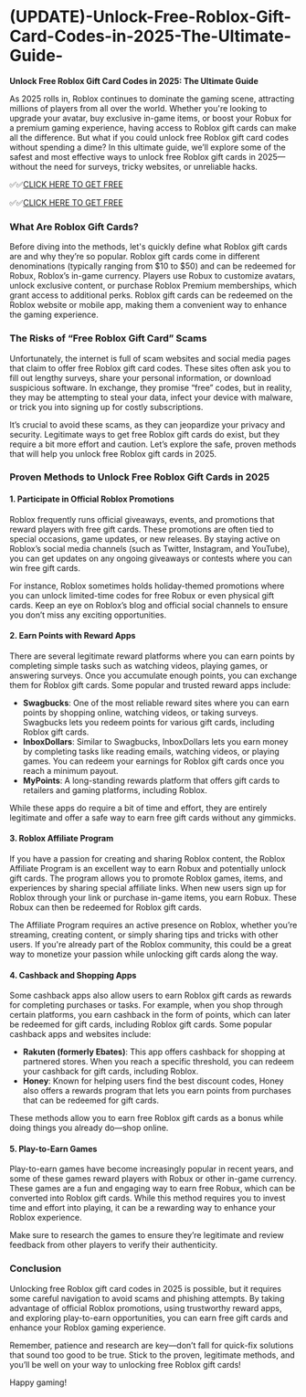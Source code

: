 # (UPDATE)-Unlock-Free-Roblox-Gift-Card-Codes-in-2025-The-Ultimate-Guide-

**Unlock Free Roblox Gift Card Codes in 2025: The Ultimate Guide**

As 2025 rolls in, Roblox continues to dominate the gaming scene, attracting millions of players from all over the world. Whether you're looking to upgrade your avatar, buy exclusive in-game items, or boost your Robux for a premium gaming experience, having access to Roblox gift cards can make all the difference. But what if you could unlock free Roblox gift card codes without spending a dime? In this ultimate guide, we’ll explore some of the safest and most effective ways to unlock free Roblox gift cards in 2025—without the need for surveys, tricky websites, or unreliable hacks.

✅✅[CLICK HERE TO GET FREE](https://tinyurl.com/f5a9kmyc)

✅✅[CLICK HERE TO GET FREE](https://tinyurl.com/f5a9kmyc)

### What Are Roblox Gift Cards?

Before diving into the methods, let's quickly define what Roblox gift cards are and why they’re so popular. Roblox gift cards come in different denominations (typically ranging from $10 to $50) and can be redeemed for Robux, Roblox’s in-game currency. Players use Robux to customize avatars, unlock exclusive content, or purchase Roblox Premium memberships, which grant access to additional perks. Roblox gift cards can be redeemed on the Roblox website or mobile app, making them a convenient way to enhance the gaming experience.

### The Risks of “Free Roblox Gift Card” Scams

Unfortunately, the internet is full of scam websites and social media pages that claim to offer free Roblox gift card codes. These sites often ask you to fill out lengthy surveys, share your personal information, or download suspicious software. In exchange, they promise “free” codes, but in reality, they may be attempting to steal your data, infect your device with malware, or trick you into signing up for costly subscriptions. 

It’s crucial to avoid these scams, as they can jeopardize your privacy and security. Legitimate ways to get free Roblox gift cards do exist, but they require a bit more effort and caution. Let’s explore the safe, proven methods that will help you unlock free Roblox gift cards in 2025.

### Proven Methods to Unlock Free Roblox Gift Cards in 2025

#### 1. **Participate in Official Roblox Promotions**
Roblox frequently runs official giveaways, events, and promotions that reward players with free gift cards. These promotions are often tied to special occasions, game updates, or new releases. By staying active on Roblox’s social media channels (such as Twitter, Instagram, and YouTube), you can get updates on any ongoing giveaways or contests where you can win free gift cards.

For instance, Roblox sometimes holds holiday-themed promotions where you can unlock limited-time codes for free Robux or even physical gift cards. Keep an eye on Roblox’s blog and official social channels to ensure you don’t miss any exciting opportunities.

#### 2. **Earn Points with Reward Apps**
There are several legitimate reward platforms where you can earn points by completing simple tasks such as watching videos, playing games, or answering surveys. Once you accumulate enough points, you can exchange them for Roblox gift cards. Some popular and trusted reward apps include:

- **Swagbucks**: One of the most reliable reward sites where you can earn points by shopping online, watching videos, or taking surveys. Swagbucks lets you redeem points for various gift cards, including Roblox gift cards.
- **InboxDollars**: Similar to Swagbucks, InboxDollars lets you earn money by completing tasks like reading emails, watching videos, or playing games. You can redeem your earnings for Roblox gift cards once you reach a minimum payout.
- **MyPoints**: A long-standing rewards platform that offers gift cards to retailers and gaming platforms, including Roblox.

While these apps do require a bit of time and effort, they are entirely legitimate and offer a safe way to earn free gift cards without any gimmicks.

#### 3. **Roblox Affiliate Program**
If you have a passion for creating and sharing Roblox content, the Roblox Affiliate Program is an excellent way to earn Robux and potentially unlock gift cards. The program allows you to promote Roblox games, items, and experiences by sharing special affiliate links. When new users sign up for Roblox through your link or purchase in-game items, you earn Robux. These Robux can then be redeemed for Roblox gift cards.

The Affiliate Program requires an active presence on Roblox, whether you’re streaming, creating content, or simply sharing tips and tricks with other users. If you're already part of the Roblox community, this could be a great way to monetize your passion while unlocking gift cards along the way.

#### 4. **Cashback and Shopping Apps**
Some cashback apps also allow users to earn Roblox gift cards as rewards for completing purchases or tasks. For example, when you shop through certain platforms, you earn cashback in the form of points, which can later be redeemed for gift cards, including Roblox gift cards. Some popular cashback apps and websites include:

- **Rakuten (formerly Ebates)**: This app offers cashback for shopping at partnered stores. When you reach a specific threshold, you can redeem your cashback for gift cards, including Roblox.
- **Honey**: Known for helping users find the best discount codes, Honey also offers a rewards program that lets you earn points from purchases that can be redeemed for gift cards.

These methods allow you to earn free Roblox gift cards as a bonus while doing things you already do—shop online.

#### 5. **Play-to-Earn Games**
Play-to-earn games have become increasingly popular in recent years, and some of these games reward players with Robux or other in-game currency. These games are a fun and engaging way to earn free Robux, which can be converted into Roblox gift cards. While this method requires you to invest time and effort into playing, it can be a rewarding way to enhance your Roblox experience.

Make sure to research the games to ensure they’re legitimate and review feedback from other players to verify their authenticity.

### Conclusion

Unlocking free Roblox gift card codes in 2025 is possible, but it requires some careful navigation to avoid scams and phishing attempts. By taking advantage of official Roblox promotions, using trustworthy reward apps, and exploring play-to-earn opportunities, you can earn free gift cards and enhance your Roblox gaming experience. 

Remember, patience and research are key—don’t fall for quick-fix solutions that sound too good to be true. Stick to the proven, legitimate methods, and you’ll be well on your way to unlocking free Roblox gift cards!

Happy gaming!
